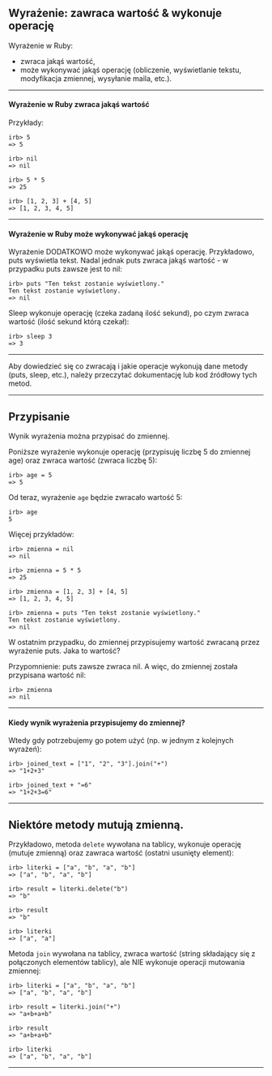 ## Wyrażenie: zawraca wartość & wykonuje operację

Wyrażenie w Ruby:

* zwraca jakąś wartość,
* może wykonywać jakąś operację (obliczenie, wyświetlanie tekstu, modyfikacja zmiennej, wysyłanie maila, etc.).

---

#### Wyrażenie w Ruby zwraca jakąś wartość

Przykłady:

```
irb> 5
=> 5

irb> nil
=> nil

irb> 5 * 5
=> 25

irb> [1, 2, 3] + [4, 5]
=> [1, 2, 3, 4, 5]
```

---

#### Wyrażenie w Ruby może wykonywać jakąś operację

Wyrażenie DODATKOWO może wykonywać jakąś operację. Przykładowo, puts wyświetla tekst.
Nadal jednak puts zwraca jakąś wartość - w przypadku puts zawsze jest to nil:

```
irb> puts "Ten tekst zostanie wyświetlony."
Ten tekst zostanie wyświetlony.
=> nil
```


Sleep wykonuje operację (czeka zadaną ilość sekund), po czym zwraca wartość (ilość sekund którą czekał):

```
irb> sleep 3
=> 3
```

---


Aby dowiedzieć się co zwracają i jakie operacje wykonują dane metody (puts, sleep, etc.), należy przeczytać dokumentację
lub kod źródłowy tych metod.

---


## Przypisanie

Wynik wyrażenia można przypisać do zmiennej.

Poniższe wyrażenie wykonuje operację (przypisuję liczbę 5 do zmiennej age) oraz zwraca wartość (zwraca liczbę 5):

```
irb> age = 5
=> 5
```

Od teraz, wyrażenie `age` będzie zwracało wartość 5:

```
irb> age
5
```

Więcej przykładów:

```
irb> zmienna = nil
=> nil

irb> zmienna = 5 * 5
=> 25

irb> zmienna = [1, 2, 3] + [4, 5]
=> [1, 2, 3, 4, 5]

irb> zmienna = puts "Ten tekst zostanie wyświetlony."
Ten tekst zostanie wyświetlony.
=> nil
```



W ostatnim przypadku, do zmiennej przypisujemy wartość zwracaną przez wyrażenie puts. Jaka to wartość?

Przypomnienie: puts zawsze zwraca nil. A więc, do zmiennej została przypisana wartość nil:

```
irb> zmienna
=> nil
```

---


#### Kiedy wynik wyrażenia przypisujemy do zmiennej?

Wtedy gdy potrzebujemy go potem użyć (np. w jednym z kolejnych wyrażeń):

```
irb> joined_text = ["1", "2", "3"].join("+")
=> "1+2+3"

irb> joined_text + "=6"
=> "1+2+3=6"
```

---


## Niektóre metody mutują zmienną.

Przykładowo, metoda `delete` wywołana na tablicy, wykonuje operację (mutuje zmienną) oraz zawraca wartość (ostatni
usunięty element):

```
irb> literki = ["a", "b", "a", "b"]
=> ["a", "b", "a", "b"]

irb> result = literki.delete("b")
=> "b"

irb> result
=> "b"

irb> literki
=> ["a", "a"]
```



Metoda `join` wywołana na tablicy, zwraca wartość (string składający się z połączonych elementów tablicy), ale NIE
wykonuje operacji mutowania zmiennej:

```
irb> literki = ["a", "b", "a", "b"]
=> ["a", "b", "a", "b"]

irb> result = literki.join("+")
=> "a+b+a+b"

irb> result
=> "a+b+a+b"

irb> literki
=> ["a", "b", "a", "b"]
```

---
